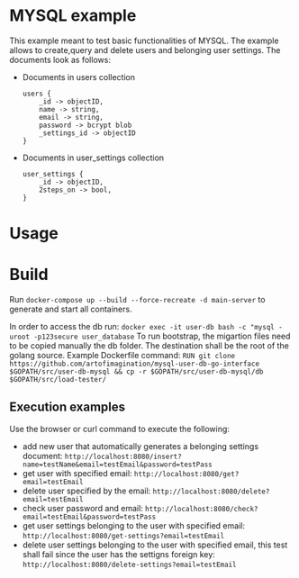 # MYSQL example

This example meant to test basic functionalities of MYSQL. The example allows to create,query and delete users and belonging user settings.
The documents look as follows:

- Documents in users collection
  ```
  users {
      _id -> objectID,
      name -> string,
      email -> string,
      password -> bcrypt blob
      _settings_id -> objectID
  }
- Documents in user_settings collection
  ```
  user_settings {
      _id -> objectID,
      2steps_on -> bool,
  }
# Usage
# Build

Run ```docker-compose up --build --force-recreate -d main-server``` to generate and start all containers.

In order to access the db run: ```docker exec -it user-db bash -c "mysql -uroot -p123secure user_database```
To run bootstrap, the migartion files need to be copied manually the db folder. The destination shall be the root of the golang source.
Example Dockerfile command: ```RUN git clone https://github.com/artofimagination/mysql-user-db-go-interface $GOPATH/src/user-db-mysql && cp -r $GOPATH/src/user-db-mysql/db $GOPATH/src/load-tester/```

## Execution examples

Use the browser or curl command to execute the following:
- add new user that automatically generates a belonging settings document: ```http://localhost:8080/insert?name=testName&email=testEmail&password=testPass```
- get user with specified email: ```http://localhost:8080/get?email=testEmail```
- delete user specified by the email: ```http://localhost:8080/delete?email=testEmail```
- check user password and email: ```http://localhost:8080/check?email=testEmail&password=testPass```
- get user settings belonging to the user with specified email: ```http://localhost:8080/get-settings?email=testEmail```
- delete user settings belonging to the user with specified email, this test shall fail since the user has the settigns foreign key: ```http://localhost:8080/delete-settings?email=testEmail```
